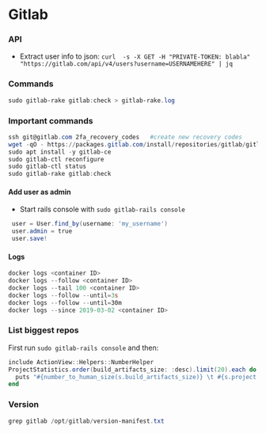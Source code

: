 # Gitlab

### API
- Extract user info to json: `curl  -s -X GET -H "PRIVATE-TOKEN: blabla" "https://gitlab.com/api/v4/users?username=USERNAMEHERE" | jq
`

### Commands
````powershell
sudo gitlab-rake gitlab:check > gitlab-rake.log
````

### Important commands
````powershell
ssh git@gitlab.com 2fa_recovery_codes   #create new recovery codes
wget -qO - https://packages.gitlab.com/install/repositories/gitlab/gitlab-ce/script.deb.sh | sudo bash
sudo apt install -y gitlab-ce
sudo gitlab-ctl reconfigure
sudo gitlab-ctl status
sudo gitlab-rake gitlab:check
````
#### Add user as admin
- Start rails console with `sudo gitlab-rails console`
````powershell
 user = User.find_by(username: 'my_username')
 user.admin = true
 user.save!
````
#### Logs
````powershell
docker logs <container ID>
docker logs --follow <container ID>
docker logs --tail 100 <container ID>
docker logs --follow --until=3s
docker logs --follow --until=30m
docker logs --since 2019-03-02 <container ID>
````

### List biggest repos
First run `sudo gitlab-rails console` and then:
````powershell
include ActionView::Helpers::NumberHelper
ProjectStatistics.order(build_artifacts_size: :desc).limit(20).each do |s|
  puts "#{number_to_human_size(s.build_artifacts_size)} \t #{s.project.full_path}"
end
````

### Version
````powershell
grep gitlab /opt/gitlab/version-manifest.txt
````
